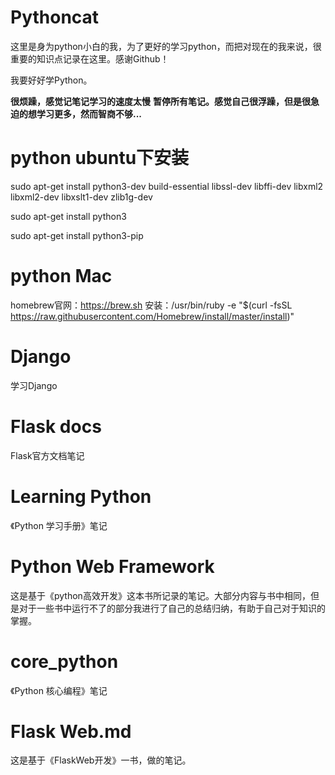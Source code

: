 # Pythoncat

这里是身为python小白的我，为了更好的学习python，而把对现在的我来说，很重要的知识点记录在这里。感谢Github！

我要好好学Python。

**很烦躁，感觉记笔记学习的速度太慢**
**暂停所有笔记。感觉自己很浮躁，但是很急迫的想学习更多，然而智商不够...**

# python ubuntu下安装
sudo apt-get install python3-dev build-essential libssl-dev libffi-dev libxml2 libxml2-dev libxslt1-dev zlib1g-dev

sudo apt-get install python3

sudo apt-get install python3-pip

# python Mac
homebrew官网：https://brew.sh
安装：/usr/bin/ruby -e "$(curl -fsSL https://raw.githubusercontent.com/Homebrew/install/master/install)"

# Django
学习Django

# Flask docs
Flask官方文档笔记

# Learning Python
《Python 学习手册》笔记
 
# Python Web Framework
这是基于《python高效开发》这本书所记录的笔记。大部分内容与书中相同，但是对于一些书中运行不了的部分我进行了自己的总结归纳，有助于自己对于知识的掌握。

# core_python
《Python 核心编程》笔记

# Flask Web.md
这是基于《FlaskWeb开发》一书，做的笔记。
